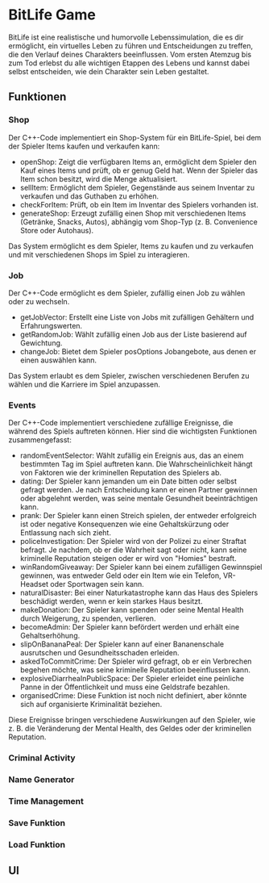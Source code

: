 # BitLife Game
BitLife ist eine realistische und humorvolle Lebenssimulation, die es dir ermöglicht, ein virtuelles Leben zu führen und Entscheidungen zu treffen, die den Verlauf deines Charakters beeinflussen. Vom ersten Atemzug bis zum Tod erlebst du alle wichtigen Etappen des Lebens und kannst dabei selbst entscheiden, wie dein Charakter sein Leben gestaltet.

## Funktionen

### Shop
Der C++-Code implementiert ein Shop-System für ein BitLife-Spiel, bei dem der Spieler Items kaufen und verkaufen kann:
- openShop: Zeigt die verfügbaren Items an, ermöglicht dem Spieler den Kauf eines Items und prüft, ob er genug Geld hat. Wenn der Spieler das Item schon besitzt, wird die Menge aktualisiert.
- sellItem: Ermöglicht dem Spieler, Gegenstände aus seinem Inventar zu verkaufen und das Guthaben zu erhöhen.
- checkForItem: Prüft, ob ein Item im Inventar des Spielers vorhanden ist.
- generateShop: Erzeugt zufällig einen Shop mit verschiedenen Items (Getränke, Snacks, Autos), abhängig vom Shop-Typ (z. B. Convenience Store oder Autohaus).

Das System ermöglicht es dem Spieler, Items zu kaufen und zu verkaufen und mit verschiedenen Shops im Spiel zu interagieren.

### Job
Der C++-Code ermöglicht es dem Spieler, zufällig einen Job zu wählen oder zu wechseln.
- getJobVector: Erstellt eine Liste von Jobs mit zufälligen Gehältern und Erfahrungswerten.
- getRandomJob: Wählt zufällig einen Job aus der Liste basierend auf Gewichtung.
- changeJob: Bietet dem Spieler posOptions Jobangebote, aus denen er einen auswählen kann.

Das System erlaubt es dem Spieler, zwischen verschiedenen Berufen zu wählen und die Karriere im Spiel anzupassen.

### Events
Der C++-Code implementiert verschiedene zufällige Ereignisse, die während des Spiels auftreten können. Hier sind die wichtigsten Funktionen zusammengefasst:
- randomEventSelector: Wählt zufällig ein Ereignis aus, das an einem bestimmten Tag im Spiel auftreten kann. Die Wahrscheinlichkeit hängt von Faktoren wie der kriminellen Reputation des Spielers ab.
- dating: Der Spieler kann jemanden um ein Date bitten oder selbst gefragt werden. Je nach Entscheidung kann er einen Partner gewinnen oder abgelehnt werden, was seine mentale Gesundheit beeinträchtigen kann.
- prank: Der Spieler kann einen Streich spielen, der entweder erfolgreich ist oder negative Konsequenzen wie eine Gehaltskürzung oder Entlassung nach sich zieht.
- policeInvestigation: Der Spieler wird von der Polizei zu einer Straftat befragt. Je nachdem, ob er die Wahrheit sagt oder nicht, kann seine kriminelle Reputation steigen oder er wird von "Homies" bestraft.
- winRandomGiveaway: Der Spieler kann bei einem zufälligen Gewinnspiel gewinnen, was entweder Geld oder ein Item wie ein Telefon, VR-Headset oder Sportwagen sein kann.
- naturalDisaster: Bei einer Naturkatastrophe kann das Haus des Spielers beschädigt werden, wenn er kein starkes Haus besitzt.
- makeDonation: Der Spieler kann spenden oder seine Mental Health durch Weigerung, zu spenden, verlieren.
- becomeAdmin: Der Spieler kann befördert werden und erhält eine Gehaltserhöhung.
- slipOnBananaPeal: Der Spieler kann auf einer Bananenschale ausrutschen und Gesundheitsschaden erleiden.
- askedToCommitCrime: Der Spieler wird gefragt, ob er ein Verbrechen begehen möchte, was seine kriminelle Reputation beeinflussen kann.
- explosiveDiarrheaInPublicSpace: Der Spieler erleidet eine peinliche Panne in der Öffentlichkeit und muss eine Geldstrafe bezahlen.
- organisedCrime: Diese Funktion ist noch nicht definiert, aber könnte sich auf organisierte Kriminalität beziehen.

Diese Ereignisse bringen verschiedene Auswirkungen auf den Spieler, wie z. B. die Veränderung der Mental Health, des Geldes oder der kriminellen Reputation.
### Criminal Activity

### Name Generator

### Time Management

### Save Funktion

### Load Funktion

## UI
